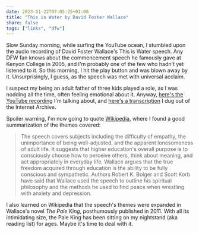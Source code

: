 ```yaml
---
date: 2023-01-22T07:05:25+01:00
title: "This is Water by David Foster Wallace"
share: false
tags: ["links", "dfw"]
---
```

Slow Sunday morning, while surfing the YouTube ocean, I stumbled upon the audio
recording of David Foster Wallace's This is Water speech. Any DFW fan knows
about the commencement speech he famously gave at Kenyon College in 2005, and
I'm probably one of the few who hadn't yet listened to it. So this morning, I
hit the play button and was blown away by it. Unsurprisingly, I guess, as the
speech was met with universal acclaim.

I suspect my being an adult father of three kids played a role, as I was
nodding all the time, often feeling emotional about it. Anyway, [here's the
YouTube recording][1] I'm talking about, and [here's a transcription][2] I dug
out of the Internet Archive.

Spoiler warning, I'm now going to quote [Wikipedia][3], where I found a good
summarization of the themes covered:

> The speech covers subjects including the difficulty of empathy, the
> unimportance of being well-adjusted, and the apparent lonesomeness of adult
> life. It suggests that higher education's overall purpose is to consciously
> choose how to perceive others, think about meaning, and act appropriately in
> everyday life. Wallace argues that the true freedom acquired through
> education is the ability to be fully conscious and sympathetic. Authors
> Robert K. Bolger and Scott Korb have said that Wallace used the speech to
> outline his spiritual philosophy and the methods he used to find peace when
> wrestling with anxiety and depression.

I also learned on Wikipedia that the speech's themes were expanded in Wallace's
novel *The Pale King*, posthumously published in 2011. With all its
intimidating size, the Pale King has been sitting on my nightstand (aka reading
list) for ages. Maybe it's time to deal with it.



 [1]: https://youtu.be/DCbGM4mqEVw
 [2]: https://web.archive.org/web/20080213082423/http://www.marginalia.org/dfw_kenyon_commencement.html
 [3]: https://en.wikipedia.org/wiki/This_Is_Water
 [rss]: https://nicolaiarocci.com/index.xml
 [m]: https://fosstodon.org/@nicola
 [nl]: https://buttondown.email/nicolaiarocci
